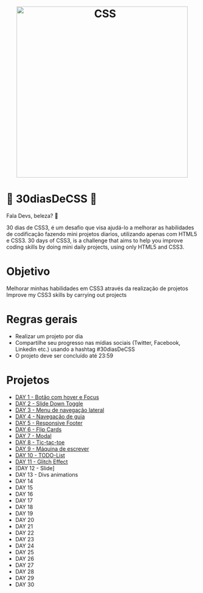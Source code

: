 <h1 align="center">
    <img alt="CSS" title="#CSS" src="https://github.com/IamThiago-IT/30_Dias_de_CSS/blob/master/astronaut.svg" width="450px" />
</h1>

# 🚀 30diasDeCSS 🚀
Fala Devs, beleza? 🤘

30 dias de CSS3, é um desafio que visa ajudá-lo a melhorar as habilidades de codificação fazendo mini projetos diarios, utilizando apenas com HTML5 e CSS3.
30 days of CSS3, is a challenge that aims to help you improve coding skills by doing mini daily projects, using only HTML5 and CSS3.

# Objetivo
Melhorar minhas habilidades em CSS3 através da realização de projetos
Improve my CSS3 skills by carrying out projects

# Regras gerais
- Realizar um projeto por dia
- Compartilhe seu progresso nas mídias sociais (Twitter, Facebook, Linkedin etc.) usando a hashtag #30diasDeCSS
- O projeto deve ser concluído até 23:59

# Projetos
- [DAY 1 -  Botão com hover e Focus](https://github.com/IamThiago-IT/30_Dias_de_CSS/tree/master/Projetos/Dia_01)
- [DAY 2 -  Slide Down Toggle](https://github.com/IamThiago-IT/30_Dias_de_CSS/tree/master/Projetos/Dia_02)
- [DAY 3 -  Menu de navegação lateral](https://github.com/IamThiago-IT/30_Dias_de_CSS/tree/master/Projetos/Dia_03)
- [DAY 4 -  Navegação de guia](https://github.com/IamThiago-IT/30_Dias_de_CSS/tree/master/Projetos/Dia_04)
- [DAY 5 -  Responsive Footer](https://github.com/IamThiago-IT/30_Dias_de_CSS/tree/master/Projetos/Dia_05)
- [DAY 6 -  Flip Cards](https://github.com/IamThiago-IT/30_Dias_de_CSS/tree/master/Projetos/Dia_06)
- [DAY 7 -  Modal](https://github.com/IamThiago-IT/30_Dias_de_CSS/tree/master/Projetos/Dia_07)
- [DAY 8 -  Tic-tac-toe](https://github.com/IamThiago-IT/30_Dias_de_CSS/tree/master/Projetos/Dia_08)
- [DAY 9 -  Máquina de escrever](https://github.com/IamThiago-IT/30_Dias_de_CSS/tree/master/Projetos/Dia_09)
- [DAY 10 - TODO-List](https://github.com/IamThiago-IT/30_Dias_de_CSS/tree/master/Projetos/Dia_10)
- [DAY 11 - Glitch Effect](https://github.com/IamThiago-IT/30_Dias_de_CSS/tree/master/Projetos/Dia_11)
- [DAY 12 -  Slide]
- DAY 13 -  Divs animations
- DAY 14
- DAY 15
- DAY 16
- DAY 17
- DAY 18
- DAY 19
- DAY 20
- DAY 21
- DAY 22
- DAY 23
- DAY 24
- DAY 25
- DAY 26
- DAY 27
- DAY 28
- DAY 29
- DAY 30
